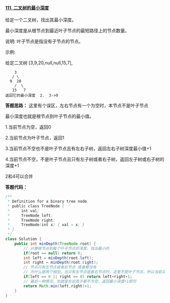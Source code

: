 #### [111. 二叉树的最小深度](https://leetcode-cn.com/problems/minimum-depth-of-binary-tree/)

给定一个二叉树，找出其最小深度。

最小深度是从根节点到最近叶子节点的最短路径上的节点数量。

说明: 叶子节点是指没有子节点的节点。

示例:

给定二叉树 [3,9,20,null,null,15,7],

        3
       / \
      9  20
        /  \
       15   7
    返回它的最小深度  2.  3->9
**答题思路：** 这里有个误区，左右节点有一个为空时，本节点不是叶子节点

最小深度也就是根节点到叶子节点的最小值。

1.当前节点为空，返回0

2.当前节点为叶子节点，返回1

3.当前节点不空也不是叶子节点且有左右子树，返回左右子树深度最小值+1

4.当前节点不空，不是叶子节点且只有左子树或者右子树，返回左子树或右子树的深度+1

2和4可以合并



**答题代码：**

```java
/**
 * Definition for a binary tree node.
 * public class TreeNode {
 *     int val;
 *     TreeNode left;
 *     TreeNode right;
 *     TreeNode(int x) { val = x; }
 * }
 */
class Solution {
    public int minDepth(TreeNode root) {
        // 计算根节点到每个叶子节点的深度，找出最小的
        if(root == null) return 0;
        int left = minDepth(root.left);
        int right = minDepth(root.right);
        // 节点只有左节点或者右节点 或者都没有
        // 为什么是两个相加，当只有左节点或者右节点时，这里不是叶子节点，所以当前深度就是节点数+1
        if(left == 0 || right == 0) return left+right+1;
        // 最后一种情况，也就是左右孩子都不为空，返回最小深度+1即可
        return Math.min(left,right)+1; 
    }
}
```

